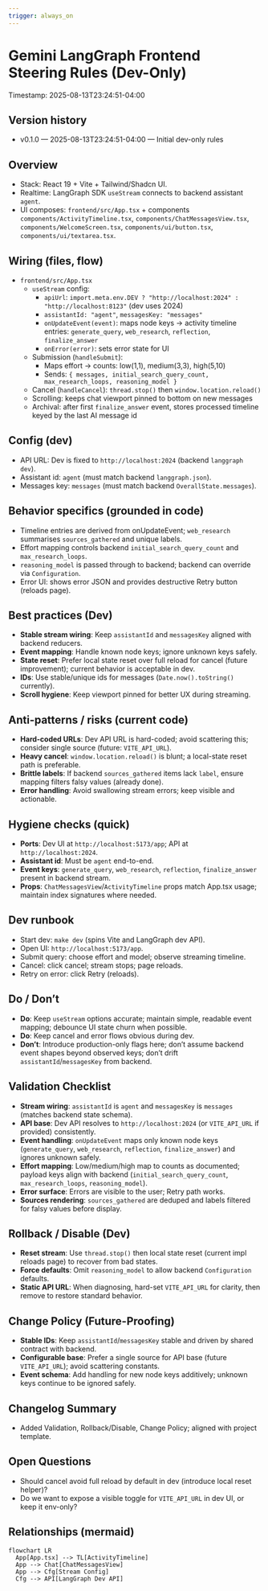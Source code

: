 ```yaml
---
trigger: always_on
---
```


# Gemini LangGraph Frontend Steering Rules (Dev-Only)

Timestamp: 2025-08-13T23:24:51-04:00

## Version history

- v0.1.0 — 2025-08-13T23:24:51-04:00 — Initial dev-only rules

## Overview

- Stack: React 19 + Vite + Tailwind/Shadcn UI.
- Realtime: LangGraph SDK `useStream` connects to backend assistant `agent`.
- UI composes: `frontend/src/App.tsx` + components `components/ActivityTimeline.tsx`, `components/ChatMessagesView.tsx`, `components/WelcomeScreen.tsx`, `components/ui/button.tsx`, `components/ui/textarea.tsx`.

## Wiring (files, flow)

- `frontend/src/App.tsx`
  - `useStream` config:
    - `apiUrl`: `import.meta.env.DEV ? "http://localhost:2024" : "http://localhost:8123"` (dev uses 2024)
    - `assistantId: "agent"`, `messagesKey: "messages"`
    - `onUpdateEvent(event)`: maps node keys → activity timeline entries: `generate_query`, `web_research`, `reflection`, `finalize_answer`
    - `onError(error)`: sets error state for UI
  - Submission (`handleSubmit`):
    - Maps effort → counts: low(1,1), medium(3,3), high(5,10)
    - Sends: `{ messages, initial_search_query_count, max_research_loops, reasoning_model }`
  - Cancel (`handleCancel`): `thread.stop()` then `window.location.reload()`
  - Scrolling: keeps chat viewport pinned to bottom on new messages
  - Archival: after first `finalize_answer` event, stores processed timeline keyed by the last AI message id

## Config (dev)

- API URL: Dev is fixed to `http://localhost:2024` (backend `langgraph dev`).
- Assistant id: `agent` (must match backend `langgraph.json`).
- Messages key: `messages` (must match backend `OverallState.messages`).

## Behavior specifics (grounded in code)

- Timeline entries are derived from onUpdateEvent; `web_research` summarises `sources_gathered` and unique labels.
- Effort mapping controls backend `initial_search_query_count` and `max_research_loops`.
- `reasoning_model` is passed through to backend; backend can override via `Configuration`.
- Error UI: shows error JSON and provides destructive Retry button (reloads page).

## Best practices (Dev)

- **Stable stream wiring**: Keep `assistantId` and `messagesKey` aligned with backend reducers.
- **Event mapping**: Handle known node keys; ignore unknown keys safely.
- **State reset**: Prefer local state reset over full reload for cancel (future improvement); current behavior is acceptable in dev.
- **IDs**: Use stable/unique ids for messages (`Date.now().toString()` currently).
- **Scroll hygiene**: Keep viewport pinned for better UX during streaming.

## Anti-patterns / risks (current code)

- **Hard-coded URLs**: Dev API URL is hard-coded; avoid scattering this; consider single source (future: `VITE_API_URL`).
- **Heavy cancel**: `window.location.reload()` is blunt; a local-state reset path is preferable.
- **Brittle labels**: If backend `sources_gathered` items lack `label`, ensure mapping filters falsy values (already done).
- **Error handling**: Avoid swallowing stream errors; keep visible and actionable.

## Hygiene checks (quick)

- **Ports**: Dev UI at `http://localhost:5173/app`; API at `http://localhost:2024`.
- **Assistant id**: Must be `agent` end-to-end.
- **Event keys**: `generate_query`, `web_research`, `reflection`, `finalize_answer` present in backend stream.
- **Props**: `ChatMessagesView`/`ActivityTimeline` props match App.tsx usage; maintain index signatures where needed.

## Dev runbook

- Start dev: `make dev` (spins Vite and LangGraph dev API).
- Open UI: `http://localhost:5173/app`.
- Submit query: choose effort and model; observe streaming timeline.
- Cancel: click cancel; stream stops; page reloads.
- Retry on error: click Retry (reloads).

## Do / Don’t

- **Do**: Keep `useStream` options accurate; maintain simple, readable event mapping; debounce UI state churn when possible.
- **Do**: Keep cancel and error flows obvious during dev.
- **Don’t**: Introduce production-only flags here; don’t assume backend event shapes beyond observed keys; don’t drift `assistantId`/`messagesKey` from backend.

## Validation Checklist

- **Stream wiring**: `assistantId` is `agent` and `messagesKey` is `messages` (matches backend state schema).
- **API base**: Dev API resolves to `http://localhost:2024` (or `VITE_API_URL` if provided) consistently.
- **Event handling**: `onUpdateEvent` maps only known node keys (`generate_query`, `web_research`, `reflection`, `finalize_answer`) and ignores unknown safely.
- **Effort mapping**: Low/medium/high map to counts as documented; payload keys align with backend (`initial_search_query_count`, `max_research_loops`, `reasoning_model`).
- **Error surface**: Errors are visible to the user; Retry path works.
- **Sources rendering**: `sources_gathered` are deduped and labels filtered for falsy values before display.

## Rollback / Disable (Dev)

- **Reset stream**: Use `thread.stop()` then local state reset (current impl reloads page) to recover from bad states.
- **Force defaults**: Omit `reasoning_model` to allow backend `Configuration` defaults.
- **Static API URL**: When diagnosing, hard-set `VITE_API_URL` for clarity, then remove to restore standard behavior.

## Change Policy (Future-Proofing)

- **Stable IDs**: Keep `assistantId`/`messagesKey` stable and driven by shared contract with backend.
- **Configurable base**: Prefer a single source for API base (future `VITE_API_URL`); avoid scattering constants.
- **Event schema**: Add handling for new node keys additively; unknown keys continue to be ignored safely.

## Changelog Summary

- Added Validation, Rollback/Disable, Change Policy; aligned with project template.

## Open Questions

- Should cancel avoid full reload by default in dev (introduce local reset helper)?
- Do we want to expose a visible toggle for `VITE_API_URL` in dev UI, or keep it env-only?

## Relationships (mermaid)

```mermaid
flowchart LR
  App[App.tsx] --> TL[ActivityTimeline]
  App --> Chat[ChatMessagesView]
  App --> Cfg[Stream Config]
  Cfg --> API[LangGraph Dev API]
```

